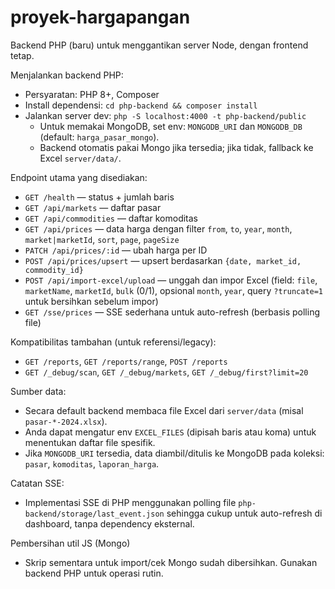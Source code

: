# proyek-hargapangan

Backend PHP (baru) untuk menggantikan server Node, dengan frontend tetap.

Menjalankan backend PHP:

- Persyaratan: PHP 8+, Composer
- Install dependensi: `cd php-backend && composer install`
- Jalankan server dev: `php -S localhost:4000 -t php-backend/public`
  - Untuk memakai MongoDB, set env: `MONGODB_URI` dan `MONGODB_DB` (default: `harga_pasar_mongo`).
  - Backend otomatis pakai Mongo jika tersedia; jika tidak, fallback ke Excel `server/data/`.

Endpoint utama yang disediakan:

- `GET /health` — status + jumlah baris
- `GET /api/markets` — daftar pasar
- `GET /api/commodities` — daftar komoditas
- `GET /api/prices` — data harga dengan filter `from`, `to`, `year`, `month`, `market|marketId`, `sort`, `page`, `pageSize`
- `PATCH /api/prices/:id` — ubah harga per ID
- `POST /api/prices/upsert` — upsert berdasarkan `{date, market_id, commodity_id}`
- `POST /api/import-excel/upload` — unggah dan impor Excel (field: `file`, `marketName`, `marketId`, `bulk` (0/1), opsional `month`, `year`, query `?truncate=1` untuk bersihkan sebelum impor)
- `GET /sse/prices` — SSE sederhana untuk auto-refresh (berbasis polling file)

Kompatibilitas tambahan (untuk referensi/legacy):

- `GET /reports`, `GET /reports/range`, `POST /reports`
- `GET /_debug/scan`, `GET /_debug/markets`, `GET /_debug/first?limit=20`

Sumber data:

- Secara default backend membaca file Excel dari `server/data` (misal `pasar-*-2024.xlsx`).
- Anda dapat mengatur env `EXCEL_FILES` (dipisah baris atau koma) untuk menentukan daftar file spesifik.
- Jika `MONGODB_URI` tersedia, data diambil/ditulis ke MongoDB pada koleksi: `pasar`, `komoditas`, `laporan_harga`.

Catatan SSE:

- Implementasi SSE di PHP menggunakan polling file `php-backend/storage/last_event.json` sehingga cukup untuk auto-refresh di dashboard, tanpa dependency eksternal.

Pembersihan util JS (Mongo)

- Skrip sementara untuk import/cek Mongo sudah dibersihkan. Gunakan backend PHP untuk operasi rutin.
